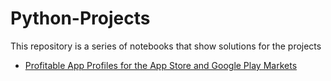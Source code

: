 # Python-Projects
This repository is a series of notebooks that show solutions for the projects 
* [Profitable App Profiles for the App Store and Google Play Markets]( https://github.com/AllahBasha/Python-Projects.git/AppleStore.txt)
